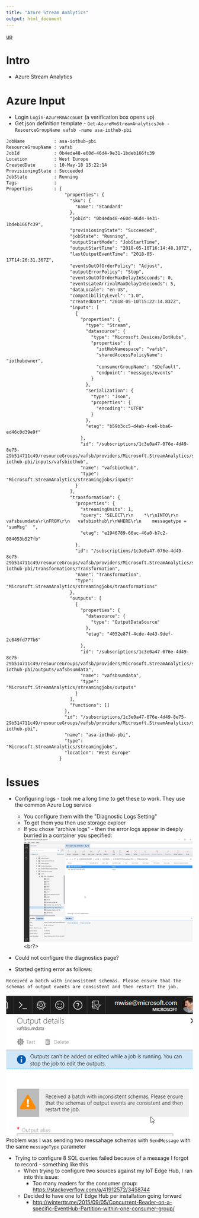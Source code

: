 ```yaml
---
title: "Azure Stream Analytics"
output: html_document
---
```

[up](https://mikewise2718.github.io/markdowndocs/)

# Intro

- Azure Stream Analytics


# Azure Input
- Login  `Login-AzureRmAccount` (a verification box opens up)
- Get json definition template - `Get-AzureRmStreamAnalyticsJob -ResourceGroupName vafsb -name asa-iothub-pbi`
```
JobName           : asa-iothub-pbi
ResourceGroupName : vafsb
JobId             : 0b4eda48-e60d-46d4-9e31-1bdeb166fc39
Location          : West Europe
CreatedDate       : 10-May-18 15:22:14
ProvisioningState : Succeeded
JobState          : Running
Tags              :
Properties        : {
                      "properties": {
                        "sku": {
                          "name": "Standard"
                        },
                        "jobId": "0b4eda48-e60d-46d4-9e31-1bdeb166fc39",
                        "provisioningState": "Succeeded",
                        "jobState": "Running",
                        "outputStartMode": "JobStartTime",
                        "outputStartTime": "2018-05-10T16:14:48.187Z",
                        "lastOutputEventTime": "2018-05-17T14:26:31.367Z",
                        "eventsOutOfOrderPolicy": "Adjust",
                        "outputErrorPolicy": "Stop",
                        "eventsOutOfOrderMaxDelayInSeconds": 0,
                        "eventsLateArrivalMaxDelayInSeconds": 5,
                        "dataLocale": "en-US",
                        "compatibilityLevel": "1.0",
                        "createdDate": "2018-05-10T15:22:14.837Z",
                        "inputs": [
                          {
                            "properties": {
                              "type": "Stream",
                              "datasource": {
                                "type": "Microsoft.Devices/IotHubs",
                                "properties": {
                                  "iotHubNamespace": "vafsb",
                                  "sharedAccessPolicyName": "iothubowner",
                                  "consumerGroupName": "$Default",
                                  "endpoint": "messages/events"
                                }
                              },
                              "serialization": {
                                "type": "Json",
                                "properties": {
                                  "encoding": "UTF8"
                                }
                              },
                              "etag": "b59b3cc5-d4ab-4ce6-bba6-ed46c0d39e9f"
                            },
                            "id": "/subscriptions/1c3e0a47-076e-4d49-8e75-29b514711c49/resourceGroups/vafsb/providers/Microsoft.StreamAnalytics/streamingjobs/asa-iothub-pbi/inputs/vafsbiothub",
                            "name": "vafsbiothub",
                            "type": "Microsoft.StreamAnalytics/streamingjobs/inputs"
                          }
                        ],
                        "transformation": {
                          "properties": {
                            "streamingUnits": 1,
                            "query": "SELECT\r\n    *\r\nINTO\r\n    vafsbsumdata\r\nFROM\r\n   vafsbiothub\r\nWHERE\r\n    messagetype = 'sumMsg'  ",
                            "etag": "e1946789-66ac-46a0-b7c2-084053b527fb"
                          },
                          "id": "/subscriptions/1c3e0a47-076e-4d49-8e75-29b514711c49/resourceGroups/vafsb/providers/Microsoft.StreamAnalytics/streamingjobs/asa-iothub-pbi/transformations/Transformation",
                          "name": "Transformation",
                          "type": "Microsoft.StreamAnalytics/streamingjobs/transformations"
                        },
                        "outputs": [
                          {
                            "properties": {
                              "datasource": {
                                "type": "OutputDataSource"
                              },
                              "etag": "4052e87f-4cde-4e43-9def-2c049fd777b6"
                            },
                            "id": "/subscriptions/1c3e0a47-076e-4d49-8e75-29b514711c49/resourceGroups/vafsb/providers/Microsoft.StreamAnalytics/streamingjobs/asa-iothub-pbi/outputs/vafsbsumdata",
                            "name": "vafsbsumdata",
                            "type": "Microsoft.StreamAnalytics/streamingjobs/outputs"
                          }
                        ],
                        "functions": []
                      },
                      "id": "/subscriptions/1c3e0a47-076e-4d49-8e75-29b514711c49/resourceGroups/vafsb/providers/Microsoft.StreamAnalytics/streamingjobs/asa-iothub-pbi",
                      "name": "asa-iothub-pbi",
                      "type": "Microsoft.StreamAnalytics/streamingjobs",
                      "location": "West Europe"
                    }
```



# Issues
- Configuring logs - took me a long time to get these to work. They use the common Azure Log service
     - You configure them with the "Diagnostic Logs Setting"
     - To get them you then use storage exploer
     - If you chose "archive logs" - then the error logs appear in deeply burried in a container you specified:<br>
![storageview](AzureStorageExplorerExecLogs.png)<br?>


- Could not configure the diagnostics page?
- Started getting error as follows:
```
Received a batch with inconsistent schemas. Please ensure that the schemas of output events are consistent and then restart the job.
```
![inconsistentschemaerr](InconsistentSchemasError.png)<br>
Problem was I was sending two messahage schemas with `SendMessage` with the same `messageType` parameter


- Trying to configure 8 SQL queries failed because of a message I forgot to record - something like this
  - When trying to configure two sources against my IoT Edge Hub, I ran into this issue:
     - Too many readers for the consumer group: https://stackoverflow.com/a/41912572/3458744 
  - Decided to have one IoT Edge Hub per installation going forward
     - http://winterttr.me/2015/09/05/Concurrent-Reader-on-a-specific-EventHub-Partition-within-one-consumer-group/
